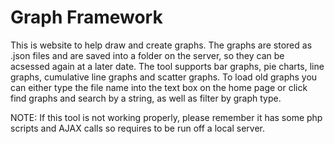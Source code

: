 Graph Framework
===============

 This is website to help draw and create graphs. The graphs are stored as .json files and are saved into a folder on the server, so they can be acsessed again at a later date. The tool supports bar graphs, pie charts, line graphs, cumulative line graphs and scatter graphs. To load old graphs you can either type the file name into the text box on the home page or click find graphs and search by a string, as well as filter by graph type. 

NOTE:
 If this tool is not working properly, please remember it has some php scripts and AJAX calls so requires to be run off a local server.
